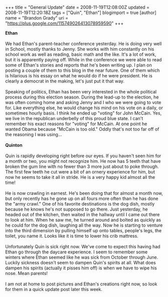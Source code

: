+++
title = "General Update"
date = 2008-11-19T12:08:00Z
updated = 2008-11-19T12:20:18Z
tags = ["Quin", "Ethan"]
blogimport = true 
[author]
	name = "Brandon Grady"
	uri = "https://plus.google.com/115749026413078959590"
+++

<span style="font-weight: bold;">Ethan<br /><br /></span>We had Ethan's parent-teacher conference yesterday.  He is doing very well in School, mostly thanks to Jenny.  She works with him constantly on his school work as well as reading, basic math and the like.  It's a lot of work, but it is apparently paying off.  While in the conference we were able to read some of Ethan's stories and reports that he's been writing up.  I plan on posting a couple of them to this blog in the near future.  One of them which is hilarious is his essay on what he would do if he were president.  He is clearly a democrat in the making, let's just put it that way.<br /><br />Speaking of politics, Ethan has been very interested in the whole political process during this election season.  During the lead-up to the election, he was often coming home and asking Jenny and I who we were going to vote for.  Like everything else, he would change his mind on his vote on a daily, or sometimes hourly basis.  I think he ended up "voting" for John McCain.  Yes, we live in the republican underbelly of this proud blue state.  I can't remember his exact reasons for "voting" for McCain.  At one point he wanted Obama because "McCain is too old."  Oddly that's not too far off of the reasoning I was using...<br /><br /><span style="font-weight: bold;">Quinton</span><br /><br />Quin is rapidly developing right before our eyes.  If you haven't seen him for a month or two, you might not recognize him.  He now has 5 teeth that have broken the gum line with no fewer than 3 more just about to poke through.  The first few teeth he cut were a bit of an ornery experience for him, but now he seems to take it all in stride.  He is a very happy kid almost all the time!<br /><br />He is now crawling in earnest.  He's been doing that for almost a month now, but only recently has he gone up on all fours more often than he has done the "army crawl."  One of his favorite destinations is the dog dish, mostly because he knows he's not supposed to go there.  Just yesterday, he headed out of the kitchen, then waited in the hallway until I came out there to look at him.  When he saw me, he turned around and bolted as quickly as he could for the dog dish, laughing all the way.  Now he is starting to venture into the third dimension by pulling himself up onto tables, people's legs, the toilet, you name it.  Looks like it is time to lower his crib mattress.<br /><br />Unfortunately Quin is sick right now.  We've come to expect this having had Ethan go through the daycare experience.  I seem to remember some winters where Ethan seemed like he was sick from October through June.  Luckily sickness doesn't seem to dampen Quin's spirits at all.  What does dampen his spirits (actually it pisses him off) is when we have to wipe his nose.  Mean parents!<br /><br />I am not at home to post pictures and Ethan's creations right now, so look for them in a quick update post later this week.
